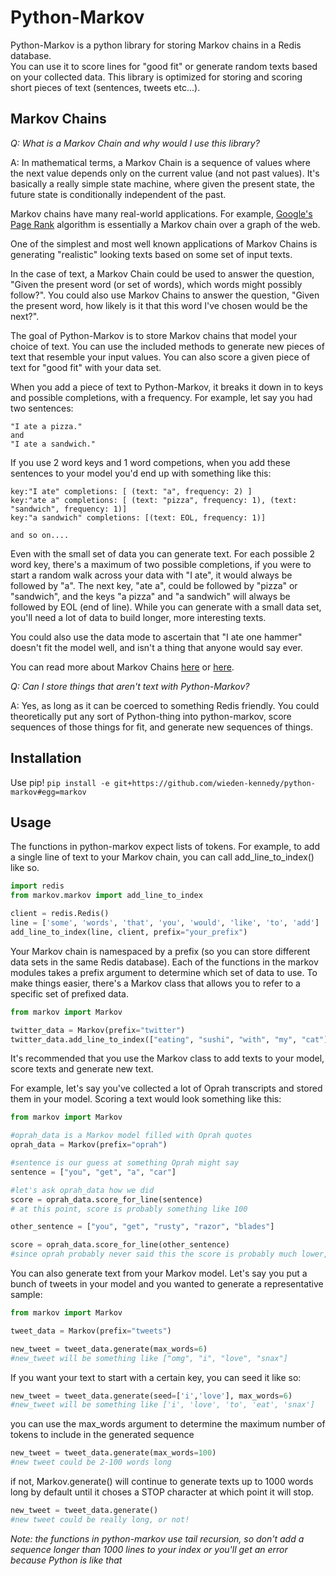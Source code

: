 # Python-Markov

Python-Markov is a python library for storing Markov chains in a Redis database.  
You can use it to score lines for "good fit" or generate random texts based on your collected data.
This library is optimized for storing and scoring short pieces of text (sentences, tweets etc...).

## Markov Chains
*Q: What is a Markov Chain and why would I use this library?*

A: In mathematical terms, a Markov Chain is a sequence of values where the next value depends only on the current value (and not past values).  It's 
basically a really simple state machine, where given the present state, the future state is conditionally independent of the past.

Markov chains have many real-world applications. For example, [Google's Page Rank](http://ilpubs.stanford.edu:8090/422/) algorithm is essentially a 
Markov chain over a graph of the web.  

One of the simplest and most well known applications of Markov Chains is generating "realistic" looking texts based on some set
of input texts.

In the case of text, a Markov Chain could be used to answer the question, "Given the present word (or set of words), which words might possibly follow?".
You could also use Markov Chains to answer the question, "Given the present word, how likely is it that this word I've chosen would be the next?".

The goal of Python-Markov is to store Markov chains that model your choice of text.  You can use the included methods to generate new pieces of
text that resemble your input values. You can also score a given piece of text for "good fit" with your data set.

When you add a piece of text to Python-Markov, it breaks it down in to keys and possible completions, with a frequency.
For example, let say you had two sentences:
```
"I ate a pizza."
and 
"I ate a sandwich."
```

If you use 2 word keys and 1 word competions, when you add these sentences to your model you'd end up with something like this:
```
key:"I ate" completions: [ (text: "a", frequency: 2) ]
key:"ate a" completions: [ (text: "pizza", frequency: 1), (text: "sandwich", frequency: 1)]
key:"a sandwich" completions: [(text: EOL, frequency: 1)]

and so on....
```
Even with the small set of data you can generate text. For each possible 2 word key, there's a maximum of two possible completions,  if you were to start a random walk across your
data with "I ate", it would always be followed by "a". The next key, "ate a", could be followed by "pizza" or "sandwich", and
the keys "a pizza" and "a sandwich" will always be followed by EOL (end of line). While you can generate with a small data set, you'll
need a lot of data to build longer, more interesting texts.

You could also use the data mode to ascertain that "I ate one hammer" doesn't fit the model well, and isn't a thing that anyone would say ever. 

You can read more about Markov Chains [here](http://en.wikipedia.org/wiki/Markov_chain) or [here](http://mathworld.wolfram.com/MarkovChain.html).

*Q: Can I store things that aren't text with Python-Markov?*

A: Yes, as long as it can be coerced to something Redis friendly.  You could theoretically put any sort of Python-thing into
python-markov, score sequences of those things for fit, and generate new sequences of things.

## Installation
Use pip!
``` pip install -e git+https://github.com/wieden-kennedy/python-markov#egg=markov ```

## Usage

The functions in python-markov expect lists of tokens.  For example, to add a single line of text to your Markov chain, you can
call add_line_to_index() like so.

```python   
import redis
from markov.markov import add_line_to_index

client = redis.Redis()
line = ['some', 'words', 'that', 'you', 'would', 'like', 'to', 'add']	
add_line_to_index(line, client, prefix="your_prefix")
```

Your Markov chain is namespaced by a prefix (so you can store different data sets in the same Redis database). Each of the functions
in the markov modules takes a prefix argument to determine which set of data to use.  To make things easier, there's a Markov
class that allows you to refer to a specific set of prefixed data.

```python
from markov import Markov

twitter_data = Markov(prefix="twitter")
twitter_data.add_line_to_index(["eating", "sushi", "with", "my", "cat"])
```

It's recommended that you use the Markov class to add texts to your model, score texts and generate new text.

For example, let's say you've collected a lot of Oprah transcripts and stored them in your model. Scoring a text
would look something like this:

```python
from markov import Markov

#oprah_data is a Markov model filled with Oprah quotes
oprah_data = Markov(prefix="oprah")

#sentence is our guess at something Oprah might say
sentence = ["you", "get", "a", "car"]

#let's ask oprah_data how we did
score = oprah_data.score_for_line(sentence)
# at this point, score is probably something like 100

other_sentence = ["you", "get", "rusty", "razor", "blades"]

score = oprah_data.score_for_line(other_sentence)
#since oprah probably never said this the score is probably much lower, like 30 or 50
```

You can also generate text from your Markov model. Let's say you put a bunch of tweets in your model and you wanted
to generate a representative sample:

```python
from markov import Markov

tweet_data = Markov(prefix="tweets")

new_tweet = tweet_data.generate(max_words=6)
#new_tweet will be something like ["omg", "i", "love", "snax"]
```

If you want your text to start with a certain key, you can seed it like so:

```python
new_tweet = tweet_data.generate(seed=['i','love'], max_words=6)
#new_tweet will be something like ['i', 'love', 'to', 'eat', 'snax']
```

you can use the max_words argument to determine the maximum number of tokens to include in the generated sequence
```python
new_tweet = tweet_data.generate(max_words=100)
#new tweet could be 2-100 words long
```

if not, Markov.generate() will continue to generate texts up to 1000 words long by default until it choses a STOP character
at which point it will stop.

```python
new_tweet = tweet_data.generate()
#new tweet could be really long, or not!
```

*Note: the functions in python-markov use tail recursion, so don't add a sequence longer than 1000 lines to your index or 
you'll get an error because Python is like that*
